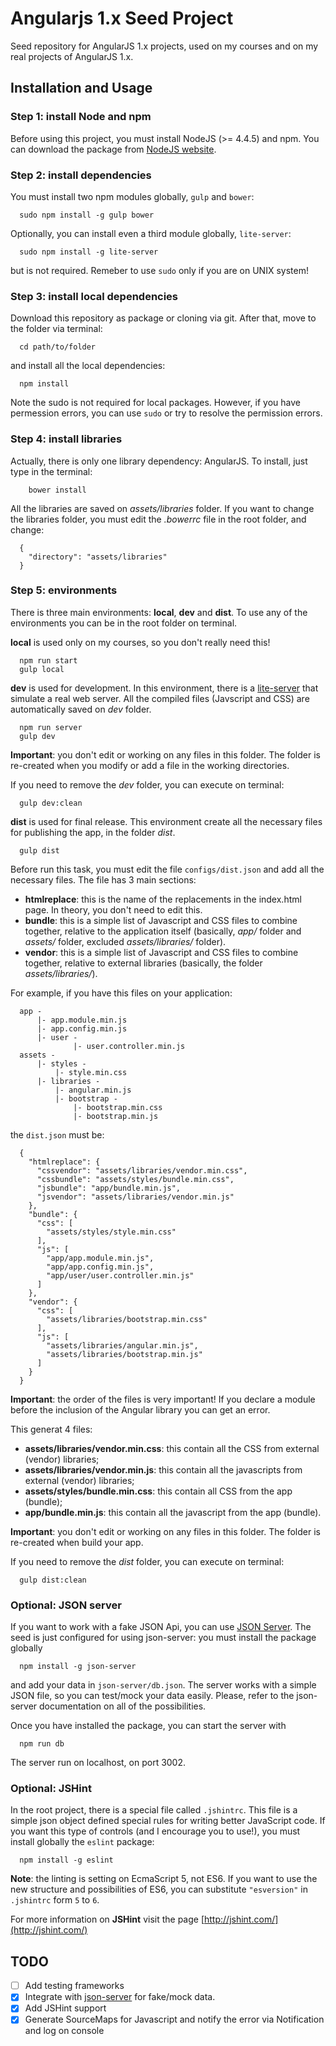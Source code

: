 # Angularjs 1.x Seed Project
Seed repository for AngularJS 1.x projects, used on my courses and on my real projects of AngularJS 1.x.

## Installation and Usage
### Step 1: install Node and npm
Before using this project, you must install NodeJS (>= 4.4.5) and npm. You can download the package from [NodeJS website](https://nodejs.org/en/).
### Step 2: install dependencies
You must install two npm modules globally, `gulp` and `bower`:
```
  sudo npm install -g gulp bower
```
Optionally, you can install even a third module globally, `lite-server`:
```
  sudo npm install -g lite-server
```
but is not required.
Remeber to use `sudo` only if you are on UNIX system!
### Step 3: install local dependencies
Download this repository as package or cloning via git.
After that, move to the folder via terminal:
```
  cd path/to/folder
```
and install all the local dependencies:
```
  npm install
```
Note the sudo is not required for local packages. However, if you have permession errors, you can use `sudo` or try to resolve the permission errors.
### Step 4: install libraries
Actually, there is only one library dependency: AngularJS. To install, just type in the terminal:
```
    bower install
```
All the libraries are saved on _assets/libraries_ folder. If you want to change the libraries folder, you must edit the _.bowerrc_ file in the root folder, and change:
```
  {
    "directory": "assets/libraries"
  }
```
### Step 5: environments
There is three main environments: **local**, **dev** and **dist**. To use any of the environments you can be in the root folder on terminal.

**local** is used only on my courses, so you don't really need this!
```
  npm run start
  gulp local
```
**dev** is used for development. In this environment, there is a [lite-server](https://github.com/johnpapa/lite-server) that simulate a real web server. All the compiled files (Javscript and CSS) are automatically saved on _dev_ folder.
```
  npm run server
  gulp dev
```
**Important**: you don't edit or working on any files in this folder. The folder is re-created when you modify or add a file in the working directories.

If you need to remove the _dev_ folder, you can execute on terminal:
```
  gulp dev:clean
```
**dist** is used for final release. This environment create all the necessary files for publishing the app, in the folder _dist_.
```
  gulp dist
```
Before run this task, you must edit the file `configs/dist.json` and add all the necessary files.
The file has 3 main sections:
- **htmlreplace**: this is the name of the replacements in the index.html page. In theory, you don't need to edit this.
- **bundle**: this is a simple list of Javascript and CSS files to combine together, relative to the application itself (basically, _app/_ folder and _assets/_ folder, excluded _assets/libraries/_ folder).
- **vendor**: this is a simple list of Javascript and CSS files to combine together, relative to external libraries (basically, the folder _assets/libraries/_).

For example, if you have this files on your application:
```
  app -
      |- app.module.min.js
      |- app.config.min.js
      |- user -
              |- user.controller.min.js
  assets -
      |- styles -
          |- style.min.css
      |- libraries -
          |- angular.min.js
          |- bootstrap -
              |- bootstrap.min.css
              |- bootstrap.min.js
```
the `dist.json` must be:
```
  {
    "htmlreplace": {
      "cssvendor": "assets/libraries/vendor.min.css",
      "cssbundle": "assets/styles/bundle.min.css",
      "jsbundle": "app/bundle.min.js",
      "jsvendor": "assets/libraries/vendor.min.js"
    },
    "bundle": {
      "css": [
        "assets/styles/style.min.css"
      ],
      "js": [
        "app/app.module.min.js",
        "app/app.config.min.js",
        "app/user/user.controller.min.js"
      ]
    },
    "vendor": {
      "css": [
        "assets/libraries/bootstrap.min.css"
      ],
      "js": [
        "assets/libraries/angular.min.js",
        "assets/libraries/bootstrap.min.js"
      ]
    }
  }
```
**Important**: the order of the files is very important! If you declare a module before the inclusion of the Angular library you can get an error.

This generat 4 files:
- **assets/libraries/vendor.min.css**: this contain all the CSS from external (vendor) libraries;
- **assets/libraries/vendor.min.js**: this contain all the javascripts from external (vendor) libraries;
- **assets/styles/bundle.min.css**: this contain all CSS from the app (bundle);
- **app/bundle.min.js**: this contain all the javascript from the app (bundle).

**Important**: you don't edit or working on any files in this folder. The folder is re-created when build your app.

If you need to remove the _dist_ folder, you can execute on terminal:
```
  gulp dist:clean
```
### Optional: JSON server
If you want to work with a fake JSON Api, you can use [JSON Server](https://github.com/typicode/json-server). The seed is just configured for using json-server: you must install the package globally
```
  npm install -g json-server
```
and add your data in `json-server/db.json`. The server works with a simple JSON file, so you can test/mock your data easily. Please, refer to the json-server documentation on all of the possibilities.

Once you have installed the package, you can start the server with
```
  npm run db
```
The server run on localhost, on port 3002.
### Optional: JSHint
In the root project, there is a special file called `.jshintrc`. This file is a simple json object defined special rules for writing better JavaScript code. If you want this type of controls (and I encourage you to use!), you must install globally the `eslint` package:
```
  npm install -g eslint
```
**Note**: the linting is setting on EcmaScript 5, not ES6. If you want to use the new structure and possibilities of ES6, you can substitute `"esversion"` in `.jshintrc` form `5` to `6`.

For more information on **JSHint** visit the page [http://jshint.com/](http://jshint.com/)
## TODO
- [ ] Add testing frameworks
- [x] Integrate with [json-server](https://github.com/typicode/json-server) for fake/mock data.
- [x] Add JSHint support
- [x] Generate SourceMaps for Javascript and notify the error via Notification and log on console